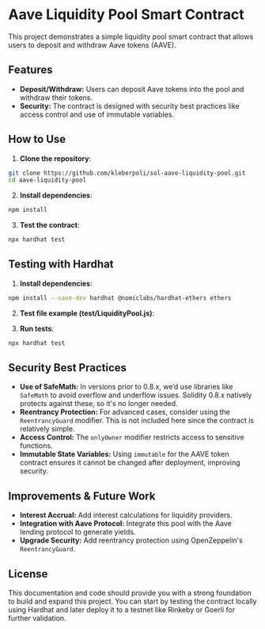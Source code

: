 # Aave Liquidity Pool Smart Contract

This project demonstrates a simple liquidity pool smart contract that allows users to deposit and withdraw Aave tokens (AAVE).

## Features
- **Deposit/Withdraw:** Users can deposit Aave tokens into the pool and withdraw their tokens.
- **Security:** The contract is designed with security best practices like access control and use of immutable variables.

## How to Use
1. **Clone the repository**:

```bash
git clone https://github.com/kleberpoli/sol-aave-liquidity-pool.git
cd aave-liquidity-pool
```

2. **Install dependencies**:

```bash
npm install
```

3. **Test the contract**:

```bash
npx hardhat test
```

## Testing with Hardhat
1. **Install dependencies**:

```bash
npm install --save-dev hardhat @nomiclabs/hardhat-ethers ethers
```

2. **Test file example (test/LiquidityPool.js)**:

3. **Run tests**:

```bash
npx hardhat test
```

## Security Best Practices
- **Use of SafeMath:** In versions prior to 0.8.x, we’d use libraries like `SafeMath` to avoid overflow and underflow issues. Solidity 0.8.x natively protects against these, so it's no longer needed.
- **Reentrancy Protection:** For advanced cases, consider using the `ReentrancyGuard` modifier. This is not included here since the contract is relatively simple.
- **Access Control:** The `onlyOwner` modifier restricts access to sensitive functions.
- **Immutable State Variables:** Using `immutable` for the AAVE token contract ensures it cannot be changed after deployment, improving security.

## Improvements & Future Work
- **Interest Accrual:** Add interest calculations for liquidity providers.
- **Integration with Aave Protocol:** Integrate this pool with the Aave lending protocol to generate yields.
- **Upgrade Security:** Add reentrancy protection using OpenZeppelin's `ReentrancyGuard`.

## License
This documentation and code should provide you with a strong foundation to build and expand this project. You can start by testing the contract locally using Hardhat and later deploy it to a testnet like Rinkeby or Goerli for further validation.